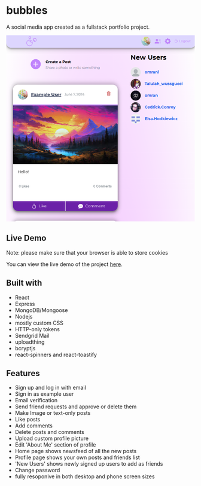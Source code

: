 # bubbles

A social media app created as a fullstack portfolio project.

![Screenshot](assets/Bubbles.png)

## Live Demo

Note: please make sure that your browser is able to store cookies

You can view the live demo of the project [here](https://bubbles-mern-15bcc2144c14.herokuapp.com/login).

## Built with

- React
- Express
- MongoDB/Mongoose
- Nodejs
- mostly custom CSS
- HTTP-only tokens
- Sendgrid Mail
- uploadthing
- bcryptjs
- react-spinners and react-toastify

## Features

- Sign up and log in with email
- Sign in as example user
- Email verification
- Send friend requests and approve or delete them
- Make Image or text-only posts
- Like posts
- Add comments
- Delete posts and comments
- Upload custom profile picture
- Edit 'About Me' section of profile
- Home page shows newsfeed of all the new posts
- Profile page shows your own posts and friends list
- 'New Users' shows newly signed up users to add as friends
- Change password
- fully resoponive in both desktop and phone screen sizes
